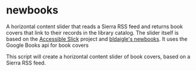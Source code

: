 # newbooks
A horizontal content slider that reads a Sierra RSS feed and returns book covers that link to their records in the library catalog. The slider itself is based on the [Accessible Slick](https://accessible360.github.io/) project and [bldaigle's newbooks](https://github.com/bldaigle/newbooks). It uses the Google Books api for book covers

This script will create a horizontal content slider of book covers, based on a Sierra RSS feed. 

